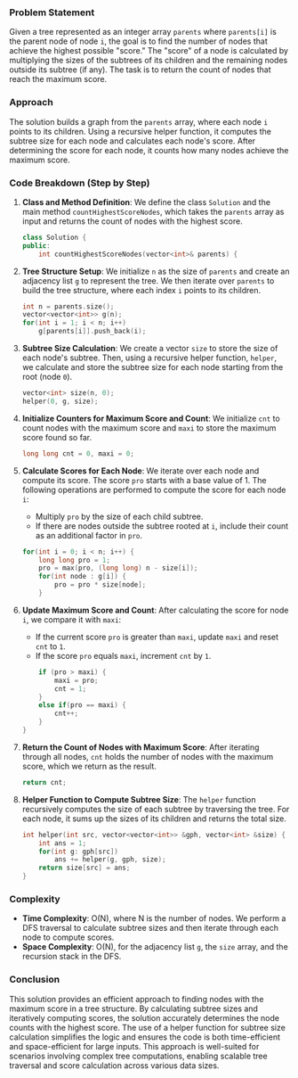 ### Problem Statement

Given a tree represented as an integer array `parents` where `parents[i]` is the parent node of node `i`, the goal is to find the number of nodes that achieve the highest possible "score." The "score" of a node is calculated by multiplying the sizes of the subtrees of its children and the remaining nodes outside its subtree (if any). The task is to return the count of nodes that reach the maximum score.

### Approach

The solution builds a graph from the `parents` array, where each node `i` points to its children. Using a recursive helper function, it computes the subtree size for each node and calculates each node's score. After determining the score for each node, it counts how many nodes achieve the maximum score.

### Code Breakdown (Step by Step)

1. **Class and Method Definition**: We define the class `Solution` and the main method `countHighestScoreNodes`, which takes the `parents` array as input and returns the count of nodes with the highest score.

    ```cpp
    class Solution {
    public:
        int countHighestScoreNodes(vector<int>& parents) {
    ```

2. **Tree Structure Setup**: We initialize `n` as the size of `parents` and create an adjacency list `g` to represent the tree. We then iterate over `parents` to build the tree structure, where each index `i` points to its children.

    ```cpp
    int n = parents.size();
    vector<vector<int>> g(n);
    for(int i = 1; i < n; i++)
        g[parents[i]].push_back(i);
    ```

3. **Subtree Size Calculation**: We create a vector `size` to store the size of each node's subtree. Then, using a recursive helper function, `helper`, we calculate and store the subtree size for each node starting from the root (node `0`).

    ```cpp
    vector<int> size(n, 0);
    helper(0, g, size);
    ```

4. **Initialize Counters for Maximum Score and Count**: We initialize `cnt` to count nodes with the maximum score and `maxi` to store the maximum score found so far.

    ```cpp
    long long cnt = 0, maxi = 0;
    ```

5. **Calculate Scores for Each Node**: We iterate over each node and compute its score. The score `pro` starts with a base value of 1. The following operations are performed to compute the score for each node `i`:
   - Multiply `pro` by the size of each child subtree.
   - If there are nodes outside the subtree rooted at `i`, include their count as an additional factor in `pro`.

    ```cpp
    for(int i = 0; i < n; i++) {
        long long pro = 1;
        pro = max(pro, (long long) n - size[i]);
        for(int node : g[i]) {
            pro = pro * size[node];
        }
    ```

6. **Update Maximum Score and Count**: After calculating the score for node `i`, we compare it with `maxi`:
   - If the current score `pro` is greater than `maxi`, update `maxi` and reset `cnt` to `1`.
   - If the score `pro` equals `maxi`, increment `cnt` by `1`.

    ```cpp
        if (pro > maxi) {
            maxi = pro;
            cnt = 1;
        }
        else if(pro == maxi) {
            cnt++;
        }
    }
    ```

7. **Return the Count of Nodes with Maximum Score**: After iterating through all nodes, `cnt` holds the number of nodes with the maximum score, which we return as the result.

    ```cpp
    return cnt;
    ```

8. **Helper Function to Compute Subtree Size**: The `helper` function recursively computes the size of each subtree by traversing the tree. For each node, it sums up the sizes of its children and returns the total size.

    ```cpp
    int helper(int src, vector<vector<int>> &gph, vector<int> &size) {
        int ans = 1;
        for(int g: gph[src])
            ans += helper(g, gph, size);
        return size[src] = ans;
    }
    ```

### Complexity

- **Time Complexity**: O(N), where N is the number of nodes. We perform a DFS traversal to calculate subtree sizes and then iterate through each node to compute scores.
- **Space Complexity**: O(N), for the adjacency list `g`, the `size` array, and the recursion stack in the DFS.

### Conclusion

This solution provides an efficient approach to finding nodes with the maximum score in a tree structure. By calculating subtree sizes and iteratively computing scores, the solution accurately determines the node counts with the highest score. The use of a helper function for subtree size calculation simplifies the logic and ensures the code is both time-efficient and space-efficient for large inputs. This approach is well-suited for scenarios involving complex tree computations, enabling scalable tree traversal and score calculation across various data sizes.